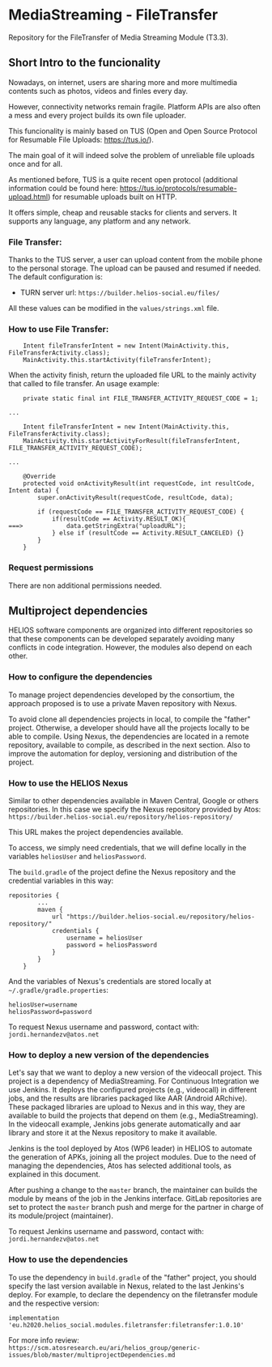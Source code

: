 # MediaStreaming - FileTransfer 

Repository for the FileTransfer of Media Streaming Module (T3.3).

## Short Intro to the funcionality

Nowadays, on internet, users are sharing more and more multimedia contents such as photos, videos and finles every day.

However, connectivity networks remain fragile. Platform APIs are also often a mess and every project builds its own file uploader.

This funcionality is mainly based on TUS (Open and Open Source Protocol for Resumable File Uploads: https://tus.io/).

The main goal of it will indeed solve the problem of unreliable file uploads once and for all.

As mentioned before, TUS is a quite recent open protocol (additional information could be found here: https://tus.io/protocols/resumable-upload.html) for resumable uploads built on HTTP.

It offers simple, cheap and reusable stacks for clients and servers. It supports any language, any platform and any network.

### File Transfer:
Thanks to the TUS server, a user can upload content from the mobile phone to the personal storage. The upload can be paused and resumed if needed. The default configuration is:

* TURN server url: `https://builder.helios-social.eu/files/`

All these values can be modified in the `values/strings.xml` file.

### How to use File Transfer:
```
    Intent fileTransferIntent = new Intent(MainActivity.this, FileTransferActivity.class);
    MainActivity.this.startActivity(fileTransferIntent);
```

When the activity finish, return the uploaded file URL to the mainly activity that called to file transfer. An usage example:

```
    private static final int FILE_TRANSFER_ACTIVITY_REQUEST_CODE = 1;

...

    Intent fileTransferIntent = new Intent(MainActivity.this, FileTransferActivity.class);
    MainActivity.this.startActivityForResult(fileTransferIntent, FILE_TRANSFER_ACTIVITY_REQUEST_CODE);

...

    @Override
    protected void onActivityResult(int requestCode, int resultCode, Intent data) {
        super.onActivityResult(requestCode, resultCode, data);

        if (requestCode == FILE_TRANSFER_ACTIVITY_REQUEST_CODE) {
            if(resultCode == Activity.RESULT_OK){
===>            data.getStringExtra("uploadURL");
            } else if (resultCode == Activity.RESULT_CANCELED) {}
        }
    }
```

### Request permissions
There are non additional permissions needed.

## Multiproject dependencies ##

HELIOS software components are organized into different repositories
so that these components can be developed separately avoiding many
conflicts in code integration. However, the modules also depend on
each other.

### How to configure the dependencies ###

To manage project dependencies developed by the consortium, the approach proposed is to use a private Maven repository with Nexus.

To avoid clone all dependencies projects in local, to compile the "father" project. Otherwise, a developer should have all the projects locally to
be able to compile. Using Nexus, the dependencies are located in a remote repository, available to compile, as described in the next section.
Also to improve the automation for deploy, versioning and distribution of the project.

### How to use the HELIOS Nexus ###

Similar to other dependencies available in Maven Central, Google or others repositories. In this case we specify the Nexus
repository provided by Atos: `https://builder.helios-social.eu/repository/helios-repository/`

This URL makes the project dependencies available.

To access, we simply need credentials, that we will define locally in the variables `heliosUser` and `heliosPassword`.

The `build.gradle` of the project define the Nexus repository and the credential variables in this way:

```
repositories {
        ...
        maven {
            url "https://builder.helios-social.eu/repository/helios-repository/"
            credentials {
                username = heliosUser
                password = heliosPassword
            }
        }
    }
```

And the variables of Nexus's credentials are stored locally at `~/.gradle/gradle.properties`:

```
heliosUser=username
heliosPassword=password
```

To request Nexus username and password, contact with: `jordi.hernandezv@atos.net`

### How to deploy a new version of the dependencies ###

Let's say that we want to deploy a new version of the videocall project. This project is a dependency of MediaStreaming.
For Continuous Integration we use Jenkins. It deploys the configured projects (e.g., videocall) in different jobs,
and the results are libraries packaged like AAR (Android ARchive). These packaged libraries are upload to Nexus and in this way,
they are available to build the projects that depend on them (e.g., MediaStreaming).
In the videocall example, Jenkins jobs generate automatically and aar library and store it at the Nexus repository to make it available.

Jenkins is the tool deployed by Atos (WP6 leader) in HELIOS to automate the generation of APKs, joining all the project modules.
Due to the need of managing the dependencies, Atos has selected additional tools, as explained in this document.

After pushing a change to the `master` branch, the maintainer can builds the module by means of the job in the Jenkins interface. GitLab repositories are set to protect
the `master` branch push and merge for the partner in charge of its module/project (maintainer).

To request Jenkins username and password, contact with: `jordi.hernandezv@atos.net`

### How to use the dependencies ###

To use the dependency in `build.gradle` of the "father" project, you should specify the last version available in Nexus, related to the last Jenkins's deploy.
For example, to declare the dependency on the filetransfer module and the respective version:

`implementation 'eu.h2020.helios_social.modules.filetransfer:filetransfer:1.0.10'`

For more info review: `https://scm.atosresearch.eu/ari/helios_group/generic-issues/blob/master/multiprojectDependencies.md`
